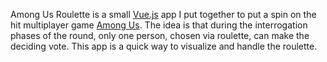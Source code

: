 Among Us Roulette is a small [Vue.js](https://vuejs.org) app I put together to put a spin on the hit multiplayer game [Among Us](https://www.innersloth.com/games/among-us/). The idea is that during the interrogation phases of the round, only one person, chosen via roulette, can make the deciding vote. This app is a quick way to visualize and handle the roulette.
